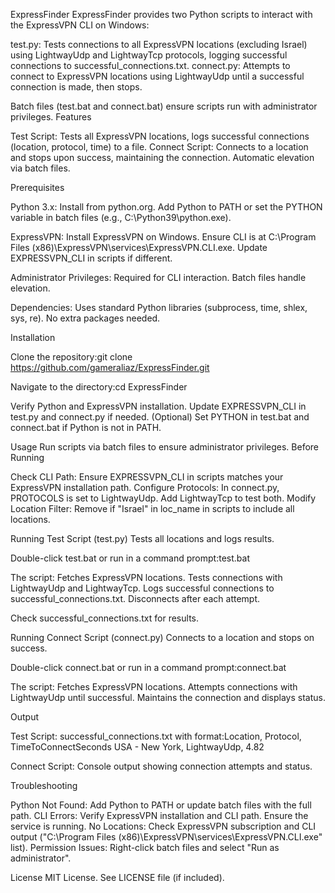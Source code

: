 ExpressFinder
ExpressFinder provides two Python scripts to interact with the ExpressVPN CLI on Windows:

test.py: Tests connections to all ExpressVPN locations (excluding Israel) using LightwayUdp and LightwayTcp protocols, logging successful connections to successful_connections.txt.
connect.py: Attempts to connect to ExpressVPN locations using LightwayUdp until a successful connection is made, then stops.

Batch files (test.bat and connect.bat) ensure scripts run with administrator privileges.
Features

Test Script: Tests all ExpressVPN locations, logs successful connections (location, protocol, time) to a file.
Connect Script: Connects to a location and stops upon success, maintaining the connection.
Automatic elevation via batch files.

Prerequisites

Python 3.x:
Install from python.org.
Add Python to PATH or set the PYTHON variable in batch files (e.g., C:\Python39\python.exe).


ExpressVPN:
Install ExpressVPN on Windows.
Ensure CLI is at C:\Program Files (x86)\ExpressVPN\services\ExpressVPN.CLI.exe. Update EXPRESSVPN_CLI in scripts if different.


Administrator Privileges:
Required for CLI interaction. Batch files handle elevation.


Dependencies:
Uses standard Python libraries (subprocess, time, shlex, sys, re). No extra packages needed.



Installation

Clone the repository:git clone https://github.com/gameraliaz/ExpressFinder.git


Navigate to the directory:cd ExpressFinder


Verify Python and ExpressVPN installation.
Update EXPRESSVPN_CLI in test.py and connect.py if needed.
(Optional) Set PYTHON in test.bat and connect.bat if Python is not in PATH.

Usage
Run scripts via batch files to ensure administrator privileges.
Before Running

Check CLI Path: Ensure EXPRESSVPN_CLI in scripts matches your ExpressVPN installation path.
Configure Protocols: In connect.py, PROTOCOLS is set to LightwayUdp. Add LightwayTcp to test both.
Modify Location Filter: Remove if "Israel" in loc_name in scripts to include all locations.

Running Test Script (test.py)
Tests all locations and logs results.

Double-click test.bat or run in a command prompt:test.bat


The script:
Fetches ExpressVPN locations.
Tests connections with LightwayUdp and LightwayTcp.
Logs successful connections to successful_connections.txt.
Disconnects after each attempt.


Check successful_connections.txt for results.

Running Connect Script (connect.py)
Connects to a location and stops on success.

Double-click connect.bat or run in a command prompt:connect.bat


The script:
Fetches ExpressVPN locations.
Attempts connections with LightwayUdp until successful.
Maintains the connection and displays status.



Output

Test Script: successful_connections.txt with format:Location, Protocol, TimeToConnectSeconds
USA - New York, LightwayUdp, 4.82


Connect Script: Console output showing connection attempts and status.

Troubleshooting

Python Not Found: Add Python to PATH or update batch files with the full path.
CLI Errors: Verify ExpressVPN installation and CLI path. Ensure the service is running.
No Locations: Check ExpressVPN subscription and CLI output ("C:\Program Files (x86)\ExpressVPN\services\ExpressVPN.CLI.exe" list).
Permission Issues: Right-click batch files and select "Run as administrator".

License
MIT License. See LICENSE file (if included).
